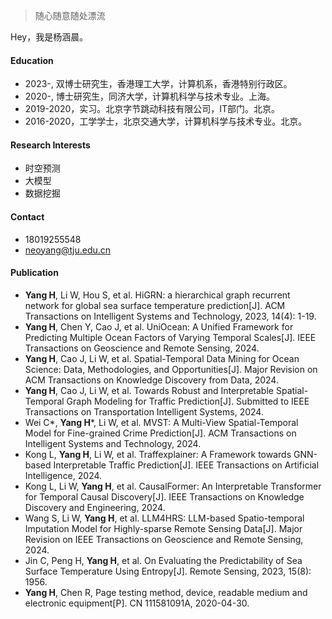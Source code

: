 > 随心随意随处漂流 

Hey，我是杨涵晨。

#### Education
- 2023-, 双博士研究生，香港理工大学，计算机系，香港特别行政区。
- 2020-, 博士研究生，同济大学，计算机科学与技术专业。上海。
- 2019-2020，实习。北京字节跳动科技有限公司，IT部门。北京。
- 2016-2020，工学学士，北京交通大学，计算机科学与技术专业。北京。

#### Research Interests
- 时空预测
- 大模型
- 数据挖掘

#### Contact 
- 18019255548
- neoyang@tju.edu.cn


#### Publication 
- **Yang H**, Li W, Hou S, et al. HiGRN: a hierarchical graph recurrent network for global sea surface temperature prediction[J]. ACM Transactions on Intelligent Systems and Technology, 2023, 14(4): 1-19.
- **Yang H**, Chen Y, Cao J, et al. UniOcean: A Unified Framework for Predicting Multiple Ocean Factors of Varying Temporal Scales[J]. IEEE Transactions on Geoscience and Remote Sensing, 2024.
- **Yang H**, Cao J, Li W, et al. Spatial-Temporal Data Mining for Ocean Science: Data, Methodologies, and Opportunities[J]. Major Revision on ACM Transactions on Knowledge Discovery from Data, 2024.
- **Yang H**, Cao J, Li W, et al. Towards Robust and Interpretable Spatial-Temporal Graph Modeling for Traffic Prediction[J]. Submitted to IEEE Transactions on Transportation Intelligent Systems, 2024.
- Wei C*, **Yang H***, Li W, et al. MVST: A Multi-View Spatial-Temporal Model for Fine-grained Crime Prediction[J]. ACM Transactions on Intelligent Systems and Technology, 2024.
- Kong L, **Yang H**, Li W, et al. Traffexplainer: A Framework towards GNN-based Interpretable Traffic Prediction[J]. IEEE Transactions on Artificial Intelligence, 2024.
- Kong L, Li W, **Yang H**, et al. CausalFormer: An Interpretable Transformer for Temporal Causal Discovery[J]. IEEE Transactions on Knowledge Discovery and Engineering, 2024.
- Wang S, Li W, **Yang H**, et al. LLM4HRS: LLM-based Spatio-temporal Imputation Model for Highly-sparse Remote Sensing Data[J]. Major Revision on IEEE Transactions on Geoscience and Remote Sensing, 2024.
- Jin C, Peng H, **Yang H**, et al. On Evaluating the Predictability of Sea Surface Temperature Using Entropy[J]. Remote Sensing, 2023, 15(8): 1956.
- **Yang H**, Chen R, Page testing method, device, readable medium and electronic equipment[P]. CN 111581091A, 2020-04-30.
